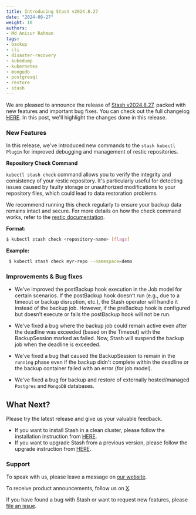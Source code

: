 ```yaml
---
title: Introducing Stash v2024.8.27
date: "2024-08-27"
weight: 10
authors:
- Md Anisur Rahman
tags:
- backup
- cli
- disaster-recovery
- kubedump
- kubernetes
- mongodb
- postgresql
- restore
- stash
---
```


We are pleased to announce the release of [Stash v2024.8.27](https://stash.run/docs/v2024.8.27/setup/), packed with new features and important bug fixes. You can check out the full changelog [HERE](https://github.com/stashed/CHANGELOG/blob/master/releases/v2024.4.8/README.md). In this post, we'll highlight the changes done in this release.

### New Features

In this release, we've introduced new commands to the `stash kubectl Plugin` for improved debugging and management of restic repositories.

**Repository Check Command**

`kubectl stash check` command allows you to verify the integrity and consistency of your restic repository. It's particularly useful for detecting issues caused by faulty storage or unauthorized modifications to your repository files, which could lead to data restoration problems.

We recommend running this check regularly to ensure your backup data remains intact and secure. For more details on how the check command works, refer to the [restic documentation](https://restic.readthedocs.io/en/latest/045_working_with_repos.html#checking-integrity-and-consistency).

**Format:**
```bash
$ kubectl stash check <repository-name> [flags]
```

**Example:**
```bash
 $ kubectl stash check myr-repo --namespace=demo
```

### Improvements & Bug fixes

- We've improved the postBackup hook execution in the Job model for certain scenarios. If the postBackup hook doesn’t run (e.g., due to a timeout or backup disruption, etc.), the Stash operator will handle it instead of the backup job. However, if the preBackup hook is configured but doesn’t execute or fails the postBackup hook will not be run.

- We've fixed a bug where the backup job could remain active even after the deadline was exceeded (based on the Timeout) with the BackupSession marked as failed. Now, Stash will suspend the backup job when the deadline is exceeded.

- We've fixed a bug that caused the BackupSession to remain in the `running` phase even if the backup didn't complete within the deadline or the backup container failed with an error (for job model). 

- We've fixed a bug for backup and restore of externally hosted/managed `Postgres` and `MongoDB` databases.

## What Next?
Please try the latest release and give us your valuable feedback.

- If you want to install Stash in a clean cluster, please follow the installation instruction from [HERE](https://stash.run/docs/latest/setup/).
- If you want to upgrade Stash from a previous version, please follow the upgrade instruction from [HERE](https://stash.run/docs/latest/setup/upgrade/).


### Support

To speak with us, please leave a message on [our website](https://appscode.com/contact/).

To receive product announcements, follow us on [X](https://twitter.com/KubeStash).

If you have found a bug with Stash or want to request new features, please [file an issue](https://github.com/stashed/project/issues/new).

